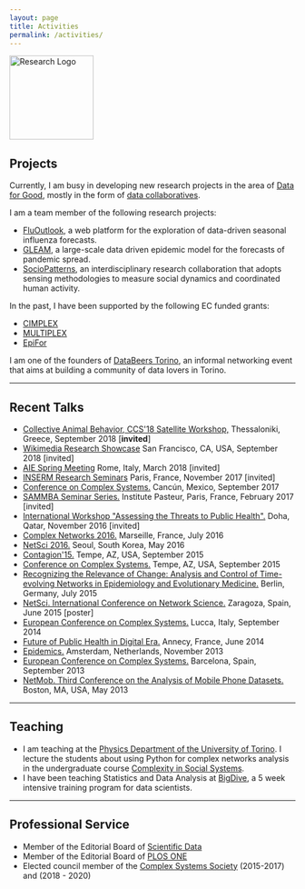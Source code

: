 ```yaml
---
layout: page
title: Activities
permalink: /activities/
---
```


<img src="{{ site.baseurl }}/assets/icons/tactics.svg" title="Research Logo" class="profile" height="148" width="148">

<h2>Projects</h2>

Currently, I am busy in developing new research projects in the area of <a href="https://datafordevelopment.it">Data for Good</a>, mostly in the form of <a href="https://datacollaboratives.org">data collaboratives</a>.

I am a team member of the following research projects:
<ul>
  <li><a href="https://fluoutlook.org">FluOutlook</a>, a web platform for the exploration of data-driven seasonal influenza forecasts. </li>
  <li><a href="https://gleamviz.org">GLEAM</a>, a large-scale data driven epidemic model for the forecasts of pandemic spread. </li>
  <li><a href="https://Sociopatterns.org">SocioPatterns</a>, an interdisciplinary research collaboration that adopts sensing methodologies to measure social dynamics and coordinated human activity.</li>
</ul>

In the past, I have been supported by the following EC funded grants:
<ul>
  <li><a href="https://www.cimplex-project.eu/">CIMPLEX</a> </li>
  <li><a href="http://www.multiplexproject.eu/">MULTIPLEX</a> </li>
  <li><a href="http://epifor.eu/">EpiFor</a></li>
</ul>

I am one of the founders of <a href="http://databeerstorino.tumblr.com/">DataBeers Torino</a>, an informal networking event that aims at building a community of data lovers in Torino.

<hr>
<h2>Recent Talks</h2>

<ul>
  <li><a href="https://collab2018.weebly.com">Collective Animal Behavior, CCS'18 Satellite Workshop,</a> Thessaloniki, Greece, September 2018 [<b>invited</b>]</li>
  <li><a href="https://www.mediawiki.org/wiki/Wikimedia_Research/Showcase#September_2018">Wikimedia Research Showcase</a> San Francisco, CA, USA, September 2018 [invited]</li>
  <li><a href="http://www.epidemiologia.it/convegno-aie-di-primavera-2018/">AIE Spring Meeting</a> Rome, Italy, March 2018 [invited]</li>
  <li><a href="http://inserm.fr">INSERM Research Seminars</a> Paris, France, November 2017 [invited]</li>
  <li><a href="http://ccs2017.org/">Conference on Complex Systems.</a> Cancún, Mexico, September 2017</li>
  <li><a href="https://research.pasteur.fr/en/event/sammba-seminar-michele-tizzoni-fast-and-accurate-dynamic-estimation-of-field-effectiveness-of-meningococcal-vaccines/">SAMMBA Seminar Series.</a> Institute Pasteur, Paris, France, February 2017 [invited]</li>
  <li><a href="">International Workshop "Assessing the Threats to Public Health".</a> Doha, Qatar, November 2016 [invited]</li>
  <li><a href="http://complexnets2016.org">Complex Networks 2016.</a> Marseille, France, July 2016</li>
  <li><a href="http://www.netsci2016.net">NetSci 2016.</a> Seoul, South Korea, May 2016</li>
  <li><a href="http://contagion15.weebly.com/">Contagion'15.</a> Tempe, AZ, USA, September 2015</li>
  <li><a href="http://ccs2015.org/">Conference on Complex Systems.</a> Tempe, AZ, USA, September 2015</li>
  <li><a href="http://www.cecam.org/workshop-2-1215.html">Recognizing the Relevance of Change: Analysis and Control of Time-evolving Networks in Epidemiology and Evolutionary Medicine.</a> Berlin, Germany, July 2015</li>
  <li><a href="http://www.netsci2015.net">NetSci. International Conference on Network Science.</a> Zaragoza, Spain, June 2015 [poster]</li>
  <li><a href="http://www.eccs14.eu">European Conference on Complex Systems.</a> Lucca, Italy, September 2014</li>
  <li><a href="http://www.isi.it/the-future-of-public-health-in-digital-era-annecy-5-7-june-2014/">Future of Public Health in Digital Era.</a> Annecy, France, June 2014</li>
  <li><a href="http://www.epidemics.elsevier.com/">Epidemics.</a> Amsterdam, Netherlands, November 2013</li>
  <li><a href="http://www.eccs13.eu">European Conference on Complex Systems.</a> Barcelona, Spain, September 2013</li>
  <li><a href="http://perso.uclouvain.be/vincent.blondel/netmob/2013/">NetMob. Third Conference on the Analysis of Mobile Phone Datasets.</a> Boston, MA, USA, May 2013</li>
</ul>

<hr>

<h2>Teaching</h2>
<ul>
<li>I am teaching at the <a href="http://fisica.campusnet.unito.it">Physics Department of the University of Torino</a>. I lecture the students about using Python for complex networks analysis in the undergraduate course <a href="http://fisica-sc.campusnet.unito.it/do/corsi.pl/Show?_id=4ef1">Complexity in Social Systems</a>.</li>  

<li>I have been teaching Statistics and Data Analysis at <a href="http://bigdive.eu">BigDive</a>, a 5 week intensive training program for data scientists.</li>  

</ul>

<hr>

<h2>Professional Service</h2>
<ul>
  <li>Member of the Editorial Board of <a href="https://www.nature.com/sdata/about/editorial-board#SU"> Scientific Data</a></li>
  <li>Member of the Editorial Board of <a href="https://journals.plos.org/plosone/static/editorial-board"> PLOS ONE</a></li>
  <li>Elected council member of the  <a href="https://cssociety.org/about-us/council">Complex Systems Society</a> (2015-2017) and (2018 - 2020)</li>
</ul>
